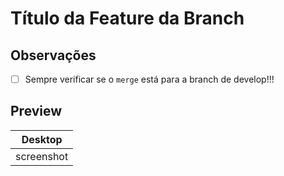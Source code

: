 # Título da Feature da Branch

## Observações
- [ ] Sempre verificar se o `merge` está para a branch de develop!!!

## Preview
Desktop |
---------------|
screenshot |
